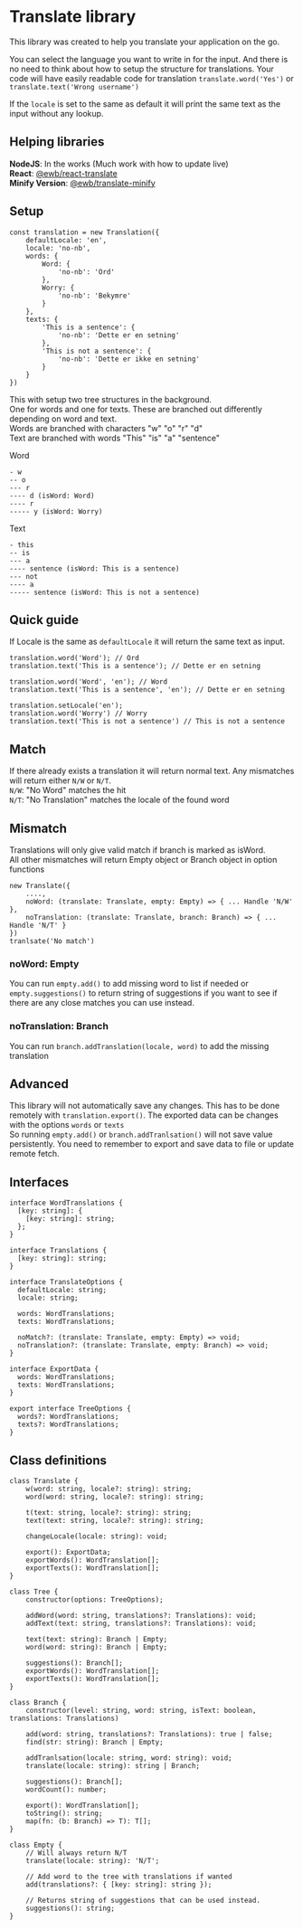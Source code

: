 # Translate library

This library was created to help you translate your application on the go.

You can select the language you want to write in for the input. And there is no need to think about how to setup the structure for translations. Your code will have easily readable code for translation `translate.word('Yes')` or `translate.text('Wrong username')`

If the `locale` is set to the same as default it will print the same text as the input without any lookup.

## Helping libraries

**NodeJS**: In the works (Much work with how to update live)  
**React**: [@ewb/react-translate](https://github.com/EmilsWebbod/react-translate)  
**Minify Version**: [@ewb/translate-minify](https://github.com/EmilsWebbod/translate-minify)

## Setup

```
const translation = new Translation({
    defaultLocale: 'en',
    locale: 'no-nb',
    words: {
        Word: {
            'no-nb': 'Ord'
        },
        Worry: {
            'no-nb': 'Bekymre'
        }
    },
    texts: {
        'This is a sentence': {
            'no-nb': 'Dette er en setning'
        },
        'This is not a sentence': {
            'no-nb': 'Dette er ikke en setning'
        }
    }
})
```

This with setup two tree structures in the background.  
One for words and one for texts. These are branched out differently depending on word and text.  
Words are branched with characters "w" "o" "r" "d"  
Text are branched with words "This" "is" "a" "sentence"

Word

```
- w
-- o
--- r
---- d (isWord: Word)
---- r
----- y (isWord: Worry)
```

Text

```
- this
-- is
--- a
---- sentence (isWord: This is a sentence)
--- not
---- a
----- sentence (isWord: This is not a sentence)
```

## Quick guide

If Locale is the same as `defaultLocale` it will return the same text as input.

```
translation.word('Word'); // Ord
translation.text('This is a sentence'); // Dette er en setning

translation.word('Word', 'en'); // Word
translation.text('This is a sentence', 'en'); // Dette er en setning

translation.setLocale('en');
translation.word('Worry') // Worry
translation.text('This is not a sentence') // This is not a sentence
```

## Match

If there already exists a translation it will return normal text. Any mismatches will return either `N/W` or `N/T`.  
`N/W`: "No Word" matches the hit  
`N/T`: "No Translation" matches the locale of the found word

## Mismatch

Translations will only give valid match if branch is marked as isWord.  
All other mismatches will return Empty object or Branch object in option functions

```
new Translate({
    ....,
    noWord: (translate: Translate, empty: Empty) => { ... Handle 'N/W' },
    noTranslation: (translate: Translate, branch: Branch) => { ... Handle 'N/T' }
})
tranlsate('No match')
```

### noWord: Empty

You can run `empty.add()` to add missing word to list if needed or `empty.suggestions()` to return string of suggestions if you want to see if there are any close matches you can use instead.

### noTranslation: Branch

You can run `branch.addTranslation(locale, word)` to add the missing translation

## Advanced

This library will not automatically save any changes. This has to be done remotely with `translation.export()`. The exported data can be changes with the options `words` or `texts`  
So running `empty.add()` or `branch.addTranlsation()` will not save value persistently. You need to remember to export and save data to file or update remote fetch.

## Interfaces

```
interface WordTranslations {
  [key: string]: {
    [key: string]: string;
  };
}

interface Translations {
  [key: string]: string;
}

interface TranslateOptions {
  defaultLocale: string;
  locale: string;

  words: WordTranslations;
  texts: WordTranslations;

  noMatch?: (translate: Translate, empty: Empty) => void;
  noTranslation?: (translate: Translate, empty: Branch) => void;
}

interface ExportData {
  words: WordTranslations;
  texts: WordTranslations;
}

export interface TreeOptions {
  words?: WordTranslations;
  texts?: WordTranslations;
}
```

## Class definitions

```
class Translate {
    w(word: string, locale?: string): string;
    word(word: string, locale?: string): string;

    t(text: string, locale?: string): string;
    text(text: string, locale?: string): string;

    changeLocale(locale: string): void;

    export(): ExportData;
    exportWords(): WordTranslation[];
    exportTexts(): WordTranslation[];
}

class Tree {
    constructor(options: TreeOptions);

    addWord(word: string, translations?: Translations): void;
    addText(text: string, translations?: Translations): void;

    text(text: string): Branch | Empty;
    word(word: string): Branch | Empty;

    suggestions(): Branch[];
    exportWords(): WordTranslation[];
    exportTexts(): WordTranslation[];
}

class Branch {
    constructor(level: string, word: string, isText: boolean, translations: Translations)

    add(word: string, translations?: Translations): true | false;
    find(str: string): Branch | Empty;

    addTranlsation(locale: string, word: string): void;
    translate(locale: string): string | Branch;

    suggestions(): Branch[];
    wordCount(): number;

    export(): WordTranslation[];
    toString(): string;
    map(fn: (b: Branch) => T): T[];
}

class Empty {
    // Will always return N/T
    translate(locale: string): 'N/T';

    // Add word to the tree with translations if wanted
    add(translations?: { [key: string]: string });

    // Returns string of suggestions that can be used instead.
    suggestions(): string;
}
```
